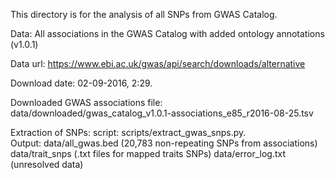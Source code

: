 This directory is for the analysis of all SNPs from GWAS Catalog.

Data:
All associations in the GWAS Catalog with added ontology annotations (v1.0.1)

Data url:
https://www.ebi.ac.uk/gwas/api/search/downloads/alternative

Download date:
02-09-2016, 2:29.

Downloaded GWAS associations file: 
data/downloaded/gwas_catalog_v1.0.1-associations_e85_r2016-08-25.tsv

Extraction of SNPs:
script: scripts/extract_gwas_snps.py.  
Output: data/all_gwas.bed (20,783 non-repeating SNPs from associations)
	data/trait_snps (.txt files for mapped traits SNPs)
	data/error_log.txt (unresolved data)

